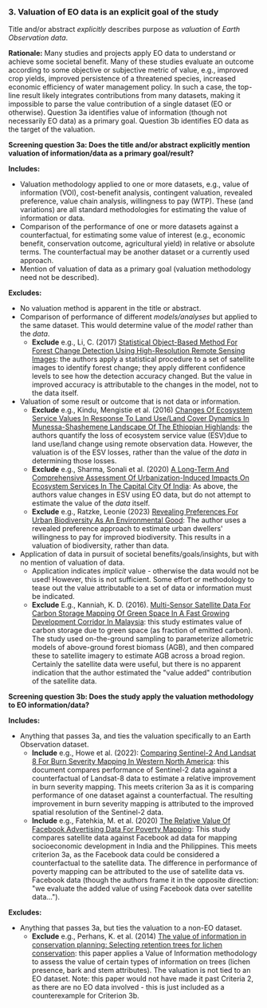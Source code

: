 ### 3. Valuation of EO data is an explicit goal of the study

Title and/or abstract *explicitly* describes purpose as *valuation* of *Earth Observation data*.  

**Rationale:** Many studies and projects apply EO data to understand or achieve some societal benefit.  Many of these studies evaluate an outcome according to some objective or subjective metric of value, e.g., improved crop yields, improved persistence of a threatened species, increased economic efficiency of water management policy.  In such a case, the top-line result likely integrates contributions from many datasets, making it impossible to parse the value contribution of a single dataset (EO or otherwise).  Question 3a identifies value of information (though not necessarily EO data) as a primary goal.  Question 3b identifies EO data as the target of the valuation.

**Screening question 3a: Does the title and/or abstract explicitly mention valuation of information/data as a primary goal/result?**

**Includes:**

* Valuation methodology applied to one or more datasets, e.g., value of information (VOI), cost-benefit analysis, contingent valuation, revealed preference, value chain analysis, willingness to pay (WTP).  These (and variations) are all standard methodologies for estimating the value of information or data.
* Comparison of the performance of one or more datasets against a counterfactual, for estimating some value of interest (e.g., economic benefit, conservation outcome, agricultural yield) in relative or absolute terms.  The counterfactual may be another dataset or a currently used approach.
* Mention of valuation of data as a primary goal (valuation methodology need not be described).

**Excludes:**

* No valuation method is apparent in the title or abstract.
* Comparison of performance of different *models/analyses* but applied to the same dataset.  This would determine value of the *model* rather than the *data*.
    * **Exclude** e.g., Li, C. (2017) [Statistical Object-Based Method For Forest Change Detection Using High-Resolution Remote Sensing Images](http://www.linyekexue.net/EN/10.11707/j.1001-7488.20170509): the authors apply a statistical procedure to a set of satellite images to identify forest change; they apply different confidence levels to see how the detection accuracy changed.  But the value in improved accuracy is attributable to the changes in the model, not to the data itself.
* Valuation of some result or outcome that is not data or information.
    * **Exclude** e.g., Kindu, Mengistie et al. (2016) [Changes Of Ecosystem Service Values In Response To Land Use/Land Cover Dynamics In Munessa-Shashemene Landscape Of The Ethiopian Highlands](https://www.sciencedirect.com/science/article/abs/pii/S0048969715312821): the authors quantify the loss of ecosystem service value (ESV)due to land use/land change using remote observation data.  However, the valuation is of the ESV losses, rather than the value of the *data* in determining those losses.
    * **Exclude** e.g., Sharma, Sonali et al. (2020) [A Long-Term And Comprehensive Assessment Of Urbanization-Induced Impacts On Ecosystem Services In The Capital City Of India](https://www.sciencedirect.com/science/article/pii/S2590252020300283): As above, the authors value changes in ESV using EO data, but do not attempt to estimate the value of the *data* itself.
    * **Exclude** e.g., Ratzke, Leonie (2023) [Revealing Preferences For Urban Biodiversity As An Environmental Good](https://www.sciencedirect.com/science/article/abs/pii/S0921800923001477): The author uses a revealed preference approach to estimate urban dwellers' willingness to pay for improved biodiversity.  This results in a valuation of biodiversity, rather than data.
* Application of data in pursuit of societal benefits/goals/insights, but with no mention of valuation of data.
    * Application indicates *implicit* value - otherwise the data would not be used!  However, this is not sufficient.  Some effort or methodology to tease out the value attributable to a set of data or information must be indicated.
    * **Exclude** E.g., Kanniah, K. D. (2016). [Multi-Sensor Satellite Data For Carbon Storage Mapping Of Green Space In A Fast Growing Development Corridor In Malaysia](https://a-a-r-s.org/proceeding/ACRS2016/ACRS%202016%20Oral%20Papers/TS9/Ab%200018.pdf): this study estimates value of carbon storage due to green space (as fraction of emitted carbon).  The study used on-the-ground sampling to parameterize allometric models of above-ground forest biomass (AGB), and then compared these to satellite imagery to estimate AGB across a broad region.  Certainly the satellite data were useful, but there is no apparent indication that the author estimated the "value added" contribution of the satellite data.

**Screening question 3b: Does the study apply the valuation methodology to EO information/data?**

**Includes:**

* Anything that passes 3a, and ties the valuation specifically to an Earth Observation dataset.
    * **Include** e.g., Howe et al. (2022): [Comparing Sentinel-2 And Landsat 8 For Burn Severity Mapping In Western North America](https://www.mdpi.com/2072-4292/14/20/5249): this document compares performance of Sentinel-2 data against a counterfactual of Landsat-8 data to estimate a relative improvement in burn severity mapping.  This meets criterion 3a as it is comparing performance of one dataset against a counterfactual.  The resulting improvement in burn severity mapping is attributed to the improved spatial resolution of the Sentinel-2 data.
    * **Include** e.g., Fatehkia, M. et al. (2020) [The Relative Value Of Facebook Advertising Data For Poverty Mapping](https://ojs.aaai.org/index.php/ICWSM/article/view/7361): This study compares satellite data against Facebook ad data for mapping socioeconomic development in India and the Philippines.  This meets criterion 3a, as the Facebook data could be considered a counterfactual to the satellite data.  The difference in performance of poverty mapping can be attributed to the use of satellite data vs. Facebook data (though the authors frame it in the opposite direction: "we evaluate the added value of using Facebook data over satellite data...").

**Excludes:**

* Anything that passes 3a, but ties the valuation to a non-EO dataset.
    * **Exclude** e.g., Perhans, K. et al. (2014) [The value of information in conservation planning: Selecting retention trees for lichen conservation](https://www.sciencedirect.com/science/article/pii/S037811271400022X): this paper applies a Value of Information methodology to assess the value of certain types of information on trees (lichen presence, bark and stem attributes).  The valuation is not tied to an EO dataset.  Note: this paper would not have made it past Criteria 2, as there are no EO data involved - this is just included as a counterexample for Criterion 3b.
    
<!--**EXCLUDE** E.g., Rivas-Fandino, Paula et al. (2023). ["Assessment Of High Spatial Resolution Satellite Imagery For Monitoring Riparian Vegetation: Riverine Management In The Smallholding"](https://link.springer.com/article/10.1007/s10661-022-10667-8) seeks to assess the viability of satellite imagery for monitoring riparian ecosystems.  The authors show that satellite imagery can reasonably be used to estimate indices of riparian ecosystem quality, which seems valuable, but they do not offer a methodology to estimate the value of this contribution, e.g., cost effectiveness of riparian restoration.-->


